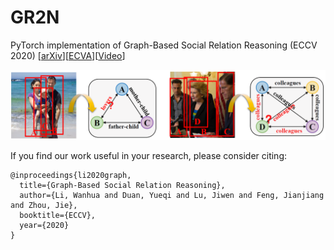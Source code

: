 # GR2N

PyTorch implementation of Graph-Based Social Relation Reasoning  (ECCV 2020)  \[[arXiv](https://arxiv.org/abs/2007.07453)\]\[[ECVA](http://www.ecva.net/papers/eccv_2020/papers_ECCV/html/2287_ECCV_2020_paper.php)\]\[[Video](https://www.youtube.com/watch?v=zCTPRxxlZsI&t=427s)\]
<p align="center">
  <img src="imgs/intro.png">
</p>


If you find our work useful in your research, please consider citing:
```
@inproceedings{li2020graph,
  title={Graph-Based Social Relation Reasoning},
  author={Li, Wanhua and Duan, Yueqi and Lu, Jiwen and Feng, Jianjiang and Zhou, Jie},
  booktitle={ECCV},
  year={2020}
}
```




